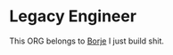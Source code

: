 # Legacy Engineer

This ORG belongs to [Borje](https://www.github.com/Dawdaborje)
I just build shit.
